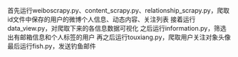 首先运行weiboscrapy.py、content_scrapy.py、relationship_scrapy.py，爬取id文件中保存的用户的微博个人信息、动态内容、关注列表
接着运行data_view.py，对爬取下来的各信息数据可视化
之后运行information.py，筛选出有邮箱信息和个人标签的用户
再之后运行touxiang.py，爬取用户关注对象头像
最后运行fish.py，发送钓鱼邮件
